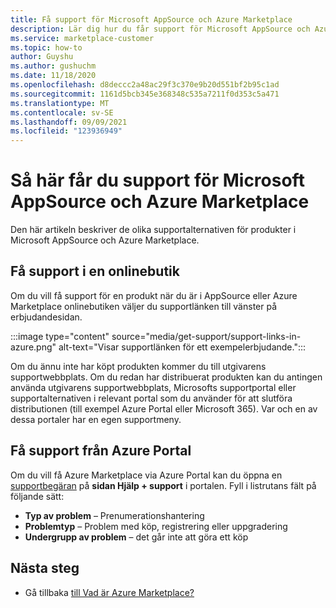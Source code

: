 ```yaml
---
title: Få support för Microsoft AppSource och Azure Marketplace
description: Lär dig hur du får support för Microsoft AppSource och Azure Marketplace.
ms.service: marketplace-customer
ms.topic: how-to
author: Guyshu
ms.author: gushuchm
ms.date: 11/18/2020
ms.openlocfilehash: d8deccc2a48ac29f3c370e9b20d551bf2b95c1ad
ms.sourcegitcommit: 1161d5bcb345e368348c535a7211f0d353c5a471
ms.translationtype: MT
ms.contentlocale: sv-SE
ms.lasthandoff: 09/09/2021
ms.locfileid: "123936949"
---
```

# <a name="how-to-get-support-for-microsoft-appsource-and-azure-marketplace"></a>Så här får du support för Microsoft AppSource och Azure Marketplace

Den här artikeln beskriver de olika supportalternativen för produkter i Microsoft AppSource och Azure Marketplace. 

## <a name="get-support-in-an-online-store"></a>Få support i en onlinebutik

Om du vill få support för en produkt när du är i AppSource eller Azure Marketplace onlinebutiken väljer du supportlänken till vänster på erbjudandesidan. 

:::image type="content" source="media/get-support/support-links-in-azure.png" alt-text="Visar supportlänken för ett exempelerbjudande.":::

Om du ännu inte har köpt produkten kommer du till utgivarens supportwebbplats. Om du redan har distribuerat produkten kan du antingen använda utgivarens supportwebbplats, Microsofts supportportal eller supportalternativen i relevant portal som du använder för att slutföra distributionen (till exempel Azure Portal eller Microsoft 365). Var och en av dessa portaler har en egen supportmeny.

## <a name="get-support-from-the-azure-portal"></a>Få support från Azure Portal

Om du vill få Azure Marketplace via Azure Portal kan du öppna en [supportbegäran](https://portal.azure.com/#blade/Microsoft_Azure_Support/HelpAndSupportBlade/newsupportrequest) på **sidan Hjälp + support** i portalen. Fyll i listrutans fält på följande sätt:

- **Typ av problem** – Prenumerationshantering
- **Problemtyp** – Problem med köp, registrering eller uppgradering
- **Undergrupp av problem** – det går inte att göra ett köp

## <a name="next-steps"></a>Nästa steg

- Gå tillbaka [till Vad är Azure Marketplace?](azure-marketplace-overview.md)
